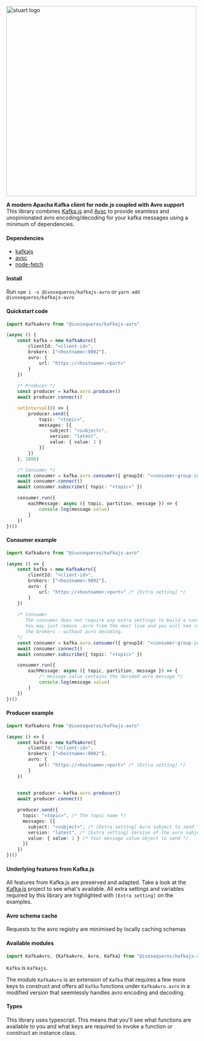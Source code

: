 <p align="left">
    <img alt="stuart logo" src="https://github.com/ivosequeros/kafkajs-avro/blob/master/docs/header.png?raw=true" width="500">
</p>

**A modern Apacha Kafka client for node.js coupled with Avro support**\
This library combines [Kafka.js](<https://github.com/tulios/kafkajs>) and [Avsc](<https://github.com/mtth/avsc>) to provide seamless and unopinionated avro encoding/decoding for your kafka messages using a minimum of dependencies.

#### Dependencies

- [kafkajs](<https://www.npmjs.com/package/kafkajs>)
- [avsc](<https://www.npmjs.com/package/avsc>)
- [node-fetch](<https://www.npmjs.com/package/node-fetch>)

#### Install

Run `npm i -s @ivosequeros/kafkajs-avro` or `yarn add @ivosequeros/kafkajs-avro`

#### Quickstart code

```typescript
import KafkaAvro from "@ivosequeros/kafkajs-avro"

(async () {
    const kafka = new KafkaAvro({
        clientId: "<client-id>",
        brokers: ["<hostname>:9092"],
        avro: {
            url: "https://<hostname>:<port>"
        }
    })
    
    /* Producer */
    const producer = kafka.avro.producer()
    await producer.connect()

    setInterval(() => {
        producer.send({
            topic: "<topic>",
            messages: [{
                subject: "<subject>",
                version: "latest",
                value: { value: 1 }
            }]
        })
    }, 1000)

    /* Consumer */
    const consumer = kafka.avro.consumer({ groupId: "<consumer-group-id>" })
    await consumer.connect()
    await consumer.subscribe({ topic: "<topic>" })

    consumer.run({
        eachMessage: async ({ topic, partition, message }) => {
            console.log(message.value)
        }
    })
})()
```

#### Consumer example

```typescript
import KafkaAvro from "@ivosequeros/kafkajs-avro"

(async () => {
    const kafka = new KafkaAvro({
        clientId: "<client-id>",
        brokers: ["<hostname>:9092"],
        avro: {
            url: "https://<hostname>:<port>" /* [Extra setting] */
        }
    })
    
    /* Consumer
       The consumer does not require any extra settings to build a consumer.
       You may just remove .avro from the next line and you will see raw messages from
       the brokers - without avro decoding.
    */
    const consumer = kafka.avro.consumer({ groupId: "<consumer-group-id>" })
    await consumer.connect()
    await consumer.subscribe({ topic: "<topic>" })

    consumer.run({
        eachMessage: async ({ topic, partition, message }) => {
          	/* message.value contains the decoded avro message */
            console.log(message.value)
        }
    })
})()
```

#### Producer example

```typescript
import KafkaAvro from "@ivosequeros/kafkajs-avro"

(async () => {
    const kafka = new KafkaAvro({
        clientId: "<client-id>",
        brokers: ["<hostname>:9092"],
        avro: {
            url: "https://<hostname>:<port>" /* [Extra setting] */
        }
    })
    
    
    const producer = kafka.avro.producer()
    await producer.connect()

    producer.send({
      topic: "<topic>", /* The topic name */
      messages: [{
        subject: "<subject>", /* [Extra setting] Avro subject to send */
        version: "latest", /* [Extra setting] Version of the avro subject to send */
        value: { value: 1 } /* Your message value object to send */
      }]
    })
})()
```



#### Underlying features from Kafka.js

All features from Kafka.js are preserved and adapted. Take a look at the [Kafka.js](<https://github.com/tulios/kafkajs>) project to see what's available. All extra settings and variables required by this library are highlighted with `[Extra setting]` on the examples.

#### Avro schema cache

Requests to the avro registry are minimised by locally caching schemas

#### Available modules

```typescript
import KafkaAvro, {KafkaAvro, Avro, Kafka} from "@ivosequeros/kafkajs-avro"
```

`Kafka` is `kafkajs`.

The module `KafkaAvro` is an extension of `Kafka` that requires a few more keys to construct and offers all `Kafka` functions under `KafkaAvro.avro` in a modified version that seemlessly handles avro encoding and decoding.

#### Types

This library uses typescript. This means that you'll see what functions are available to you and what keys are required to invoke a function or construct an instance class.

